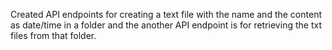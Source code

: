 Created API endpoints for creating a text file with the name and the content as date/time in a folder and the another API endpoint is for retrieving the txt files from that folder.